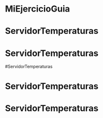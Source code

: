 # MiEjercicioGuia
# ServidorTemperaturas
# ServidorTemperaturas
#ServidorTemperaturas
# ServidorTemperaturas
# ServidorTemperaturas
